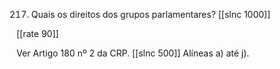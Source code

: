 217. Quais os direitos dos grupos parlamentares?
[[slnc 1000]]

[[rate 90]]

Ver Artigo 180 nº 2 da CRP.
[[slnc 500]]
Alíneas a) até j).
